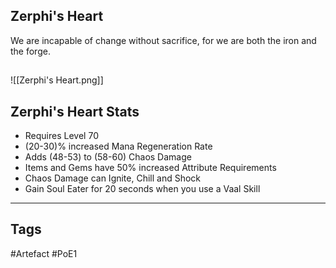 ## Zerphi's Heart
We are incapable of change without sacrifice, for we are both the iron and the forge.
##
![[Zerphi's Heart.png]]
## Zerphi's Heart Stats
- Requires Level 70
- (20-30)% increased Mana Regeneration Rate
- Adds (48-53) to (58-60) Chaos Damage
- Items and Gems have 50% increased Attribute Requirements
- Chaos Damage can Ignite, Chill and Shock
- Gain Soul Eater for 20 seconds when you use a Vaal Skill


---
## Tags
#Artefact
#PoE1
